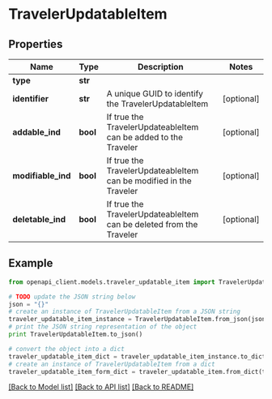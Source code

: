 # TravelerUpdatableItem


## Properties
Name | Type | Description | Notes
------------ | ------------- | ------------- | -------------
**type** | **str** |  | 
**identifier** | **str** | A unique GUID to identify the TravelerUpdatableItem | [optional] 
**addable_ind** | **bool** | If true the TravelerUpdateableItem can be added to the Traveler | [optional] 
**modifiable_ind** | **bool** | If true the TravelerUpdateableItem can be modified in the Traveler | [optional] 
**deletable_ind** | **bool** | If true the TravelerUpdateableItem can be deleted from the Traveler | [optional] 

## Example

```python
from openapi_client.models.traveler_updatable_item import TravelerUpdatableItem

# TODO update the JSON string below
json = "{}"
# create an instance of TravelerUpdatableItem from a JSON string
traveler_updatable_item_instance = TravelerUpdatableItem.from_json(json)
# print the JSON string representation of the object
print TravelerUpdatableItem.to_json()

# convert the object into a dict
traveler_updatable_item_dict = traveler_updatable_item_instance.to_dict()
# create an instance of TravelerUpdatableItem from a dict
traveler_updatable_item_form_dict = traveler_updatable_item.from_dict(traveler_updatable_item_dict)
```
[[Back to Model list]](../README.md#documentation-for-models) [[Back to API list]](../README.md#documentation-for-api-endpoints) [[Back to README]](../README.md)


